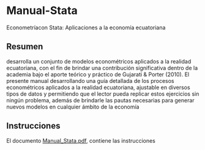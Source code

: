 # Manual-Stata
Econometríacon Stata: Aplicaciones a la economía ecuatoriana

##  Resumen 
desarrolla  un  conjunto  de  modelos  econométricos aplicados a la realidad ecuatoriana, con el fin de brindar una contribución significativa dentro de la academia bajo el aporte teórico y práctico de Gujarati  & Porter (2010).  El presente manual desarrollando  una  guía detallada  de  los  procesos econométricos aplicados  a  la  realidad  ecuatoriana,  ajustable  en diversos tipos de datos y permitiendo que el lector pueda  replicar estos ejercicios sin ningún problema,  además  de  brindarle  las  pautas  necesarias  para  generar  nuevos  modelos  en cualquier ámbito de la economía

## Instrucciones

El documento [Manual_Stata.pdf](https://github.com/mapaula08/Manual-Stata/blob/main/Manual_Stata.pdf), contiene las instrucciones 
